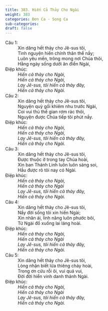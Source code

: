 ```yaml
---
title: 383. Hiến Cả Thảy Cho Ngài
weight: 383
categories: Đơn Ca - Song Ca
sub-categories: 
draft: false
---
```

<dl><dt>Câu 1:</dt><dd data-verse="1">Xin dâng hết thảy cho Jê-sus tôi, <br/>Tình nguyện hiến chính thân thể nầy; <br/>Luôn yêu mến, trông mong nơi Chúa thôi, <br/>Hằng ngày sống dưới ân điển Ngài, </dd><dt>Điệp khúc:</dt><dd data-chorus="1"><em>Hiến cả thảy cho Ngài, <br/>Hiến cả thảy cho Ngài, <br/>Lạy Jê-sus, tôi hiến cả thảy đây, <br/>Hiến cả thảy cho Ngài. </em></dd><dt>Câu 2:</dt><dd data-verse="2">Xin dâng hết thảy cho Jê-sus tôi, <br/>Nguyện quỳ gối khiêm nhu trước Ngài, <br/>Coi vui thú thế gian rơm rác thôi, <br/>Nguyện được Chúa tiếp tôi phút nầy. </dd><dt>Điệp khúc:</dt><dd data-chorus="1"><em>Hiến cả thảy cho Ngài, <br/>Hiến cả thảy cho Ngài, <br/>Lạy Jê-sus, tôi hiến cả thảy đây, <br/>Hiến cả thảy cho Ngài. </em></dd><dt>Câu 3:</dt><dd data-verse="3">Xin dâng hết thảy cho Jê-sus tôi, <br/>Được thuộc ở trong tay Chúa hoài, <br/>Xin ban Thánh Linh luôn luôn sáng soi, <br/>Hầu được rõ tôi nay có Ngài. </dd><dt>Điệp khúc:</dt><dd data-chorus="1"><em>Hiến cả thảy cho Ngài, <br/>Hiến cả thảy cho Ngài <br/>Lạy Jê-sus, tôi hiến cả thảy đây, <br/>Hiến cả thảy cho Ngài. </em></dd><dt>Câu 4:</dt><dd data-verse="4">Xin dâng hết thảy cho Jê-sus tôi, <br/>Nầy đời sống tôi xin hiến Ngài; <br/>Xin nhân ái, linh năng luôn phước bôi, <br/>Từ Ngài đổ xuống lai láng hoài. </dd><dt>Điệp khúc:</dt><dd data-chorus="1"><em>Hiến cả thảy cho Ngài, <br/>Hiến cả thảy cho Ngài <br/>Lạy Jê-sus, tôi hiến cả thảy đây, <br/>Hiến cả thảy cho Ngài. </em></dd><dt>Câu 5:</dt><dd data-verse="5">Xin dâng hết thảy cho Jê-sus tôi, <br/>Lòng nhận biết lửa thiêng cháy hoài, <br/>Trong ơn cứu rỗi ôi, vui quá vui, <br/>Đời đời hiển vinh danh thánh Ngài. </dd><dt>Điệp khúc:</dt><dd data-chorus="1"><em>Hiến cả thảy cho Ngài, <br/>Hiến cả thảy cho Ngài <br/>Lạy Jê-sus, tôi hiến cả thảy đây, <br/>Hiến cả thảy cho Ngài. </em></dd></dl>